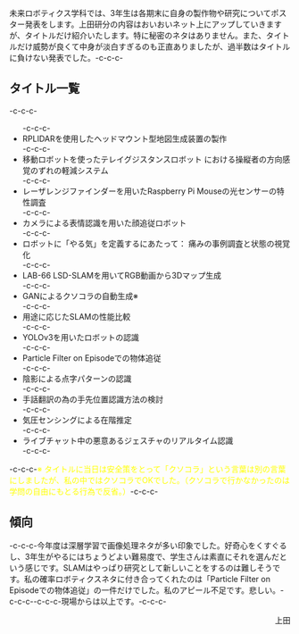 未来ロボティクス学科では、3年生は各期末に自身の製作物や研究についてポスター発表をします。上田研分の内容はおいおいネット上にアップしていきますが、タイトルだけ紹介いたします。特に秘密のネタはありません。また、タイトルだけ威勢が良くて中身が淡白すぎるのも正直ありましたが、過半数はタイトルに負けない発表でした。-c-c-c-<h2>タイトル一覧</h2>-c-c-c-<ul>-c-c-c- 	<li>RPLIDARを使用したヘッドマウント型地図生成装置の製作</li>-c-c-c- 	<li>移動ロボットを使ったテレイグジスタンスロボット における操縦者の方向感覚のずれの軽減システム</li>-c-c-c- 	<li>レーザレンジファインダーを用いたRaspberry Pi Mouseの光センサーの特性調査</li>-c-c-c- 	<li>カメラによる表情認識を用いた顔追従ロボット</li>-c-c-c- 	<li>ロボットに「やる気」を定義するにあたって： 痛みの事例調査と状態の視覚化</li>-c-c-c- 	<li>LAB-66 LSD-SLAMを用いてRGB動画から3Dマップ生成</li>-c-c-c- 	<li>GANによるクソコラの自動生成※</li>-c-c-c- 	<li>用途に応じたSLAMの性能比較</li>-c-c-c- 	<li>YOLOv3を用いたロボットの認識</li>-c-c-c- 	<li>Particle Filter on Episodeでの物体追従</li>-c-c-c- 	<li>陰影による点字パターンの認識</li>-c-c-c- 	<li>手話翻訳の為の手先位置認識方法の検討</li>-c-c-c- 	<li>気圧センシングによる在階推定</li>-c-c-c- 	<li>ライブチャット中の悪意あるジェスチャのリアルタイム認識</li>-c-c-c-</ul>-c-c-c-<span style="color: #ffff00;">※ タイトルに当日は安全策をとって「クソコラ」という言葉は別の言葉にしましたが、私の中ではクソコラでOKでした。（クソコラで行かなかったのは学問の自由にもとる行為で反省。）</span>-c-c-c-<h2>傾向</h2>-c-c-c-今年度は深層学習で画像処理ネタが多い印象でした。好奇心をくすぐるし、3年生がやるにはちょうどよい難易度で、学生さんは素直にそれを選んだという感じです。SLAMはやっぱり研究として新しいことをするのは難しそうです。私の確率ロボティクスネタに付き合ってくれたのは「Particle Filter on Episodeでの物体追従」の一件だけでした。私のアピール不足です。悲しい。-c-c-c--c-c-c-現場からは以上です。-c-c-c-<p style="text-align: right;">上田</p>
